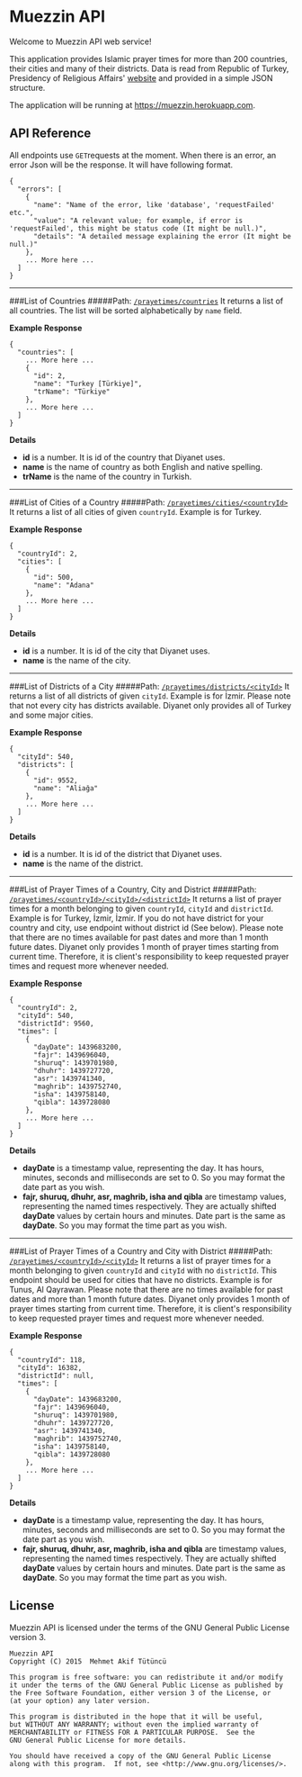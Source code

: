 Muezzin API
=================================

Welcome to Muezzin API web service!

This application provides Islamic prayer times for more than 200 countries, their cities and many of their districts. Data is read from Republic of Turkey, Presidency of Religious Affairs' [website](http://www.diyanet.gov.tr) and provided in a simple JSON structure.

The application will be running at https://muezzin.herokuapp.com.

API Reference
--------------
All endpoints use ```GET```requests at the moment. When there is an error, an error Json will be the response. It will have following format.

```
{
  "errors": [
    {
      "name": "Name of the error, like 'database', 'requestFailed' etc.",
      "value": "A relevant value; for example, if error is 'requestFailed', this might be status code (It might be null.)",
      "details": "A detailed message explaining the error (It might be null.)"
    },
    ... More here ...
  ]
}
```

****

###List of Countries
#####Path: [```/prayetimes/countries```](https://muezzin.herokuapp.com/prayertimes/countries)
It returns a list of all countries. The list will be sorted alphabetically by ```name``` field.

**Example Response**
```
{
  "countries": [
    ... More here ...
    {
      "id": 2,
      "name": "Turkey [Türkiye]",
      "trName": "Türkiye"
    },
    ... More here ...
  ]
}
```

**Details**

* **id** is a number. It is id of the country that Diyanet uses.
* **name** is the name of country as both English and native spelling.
* **trName** is the name of the country in Turkish.

****

###List of Cities of a Country
#####Path: [```/prayetimes/cities/<countryId>```](https://muezzin.herokuapp.com/prayertimes/cities/2)
It returns a list of all cities of given ```countryId```. Example is for Turkey.

**Example Response**
```
{
  "countryId": 2,
  "cities": [
    {
      "id": 500,
      "name": "Adana"
    },
    ... More here ...
  ]
}
```

**Details**

* **id** is a number. It is id of the city that Diyanet uses.
* **name** is the name of the city.

****

###List of Districts of a City
#####Path: [```/prayetimes/districts/<cityId>```](https://muezzin.herokuapp.com/prayertimes/districts/540)
It returns a list of all districts of given ```cityId```. Example is for İzmir. Please note that not every city has districts available. Diyanet only provides all of Turkey and some major cities.

**Example Response**
```
{
  "cityId": 540,
  "districts": [
    {
      "id": 9552,
      "name": "Aliağa"
    },
    ... More here ...
  ]
}
```

**Details**

* **id** is a number. It is id of the district that Diyanet uses.
* **name** is the name of the district.

****

###List of Prayer Times of a Country, City and District
#####Path: [```/prayetimes/<countryId>/<cityId>/<districtId>```](https://muezzin.herokuapp.com/prayertimes/2/540/9560)
It returns a list of prayer times for a month belonging to given ```countryId```, ```cityId``` and ```districtId```. Example is for Turkey, İzmir, İzmir. If you do not have district for your country and city, use endpoint without district id (See below). Please note that there are no times available for past dates and more than 1 month future dates. Diyanet only provides 1 month of prayer times starting from current time. Therefore, it is client's responsibility to keep requested prayer times and request more whenever needed.

**Example Response**
```
{
  "countryId": 2,
  "cityId": 540,
  "districtId": 9560,
  "times": [
    {
      "dayDate": 1439683200,
      "fajr": 1439696040,
      "shuruq": 1439701980,
      "dhuhr": 1439727720,
      "asr": 1439741340,
      "maghrib": 1439752740,
      "isha": 1439758140,
      "qibla": 1439728080
    },
    ... More here ...
  ]
}
```

**Details**

* **dayDate** is a timestamp value, representing the day. It has hours, minutes, seconds and milliseconds are set to 0. So you may format the date part as you wish.
* **fajr, shuruq, dhuhr, asr, maghrib, isha and qibla** are timestamp values, representing the named times respectively. They are actually shifted **dayDate** values by certain hours and minutes. Date part is the same as **dayDate**. So you may format the time part as you wish.

****

###List of Prayer Times of a Country and City with District
#####Path: [```/prayetimes/<countryId>/<cityId>```](https://muezzin.herokuapp.com/prayertimes/118/16382)
It returns a list of prayer times for a month belonging to given ```countryId``` and ```cityId``` with no ```districtId```. This endpoint should be used for cities that have no districts. Example is for Tunus, Al Qayrawan. Please note that there are no times available for past dates and more than 1 month future dates. Diyanet only provides 1 month of prayer times starting from current time. Therefore, it is client's responsibility to keep requested prayer times and request more whenever needed.

**Example Response**
```
{
  "countryId": 118,
  "cityId": 16382,
  "districtId": null,
  "times": [
    {
      "dayDate": 1439683200,
      "fajr": 1439696040,
      "shuruq": 1439701980,
      "dhuhr": 1439727720,
      "asr": 1439741340,
      "maghrib": 1439752740,
      "isha": 1439758140,
      "qibla": 1439728080
    },
    ... More here ...
  ]
}
```

**Details**

* **dayDate** is a timestamp value, representing the day. It has hours, minutes, seconds and milliseconds are set to 0. So you may format the date part as you wish.
* **fajr, shuruq, dhuhr, asr, maghrib, isha and qibla** are timestamp values, representing the named times respectively. They are actually shifted **dayDate** values by certain hours and minutes. Date part is the same as **dayDate**. So you may format the time part as you wish.

License
--------------
Muezzin API is licensed under the terms of the GNU General Public License version 3.

```
Muezzin API
Copyright (C) 2015  Mehmet Akif Tütüncü

This program is free software: you can redistribute it and/or modify
it under the terms of the GNU General Public License as published by
the Free Software Foundation, either version 3 of the License, or
(at your option) any later version.

This program is distributed in the hope that it will be useful,
but WITHOUT ANY WARRANTY; without even the implied warranty of
MERCHANTABILITY or FITNESS FOR A PARTICULAR PURPOSE.  See the
GNU General Public License for more details.

You should have received a copy of the GNU General Public License
along with this program.  If not, see <http://www.gnu.org/licenses/>.
```